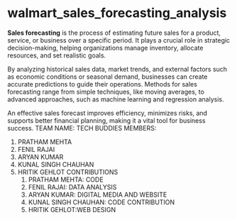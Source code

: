 # walmart_sales_forecasting_analysis
**Sales forecasting** is the process of estimating future sales for a product, service, or business over a specific period. It plays a crucial role in strategic decision-making, helping organizations manage inventory, allocate resources, and set realistic goals. 

By analyzing historical sales data, market trends, and external factors such as economic conditions or seasonal demand, businesses can create accurate predictions to guide their operations. Methods for sales forecasting range from simple techniques, like moving averages, to advanced approaches, such as machine learning and regression analysis. 

An effective sales forecast improves efficiency, minimizes risks, and supports better financial planning, making it a vital tool for business success.
TEAM NAME: TECH BUDDIES
MEMBERS:
1) PRATHAM MEHTA
2) FENIL RAJAI
3) ARYAN KUMAR
4) KUNAL SINGH CHAUHAN
5) HRITIK GEHLOT
   CONTRIBUTIONS
   1) PRATHAM MEHTA: CODE
   2) FENIL RAJAI: DATA ANALYSIS
   3) ARYAN KUMAR: DIGITAL MEDIA AND WEBSITE
   4) KUNAL SINGH CHAUHAN: CODE CONTRIBUTION
   5) HRITIK GEHLOT:WEB DESIGN
